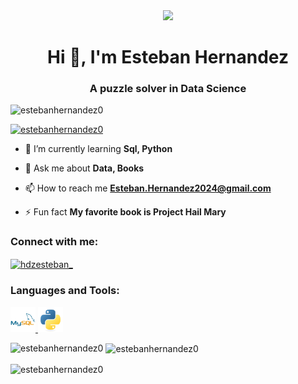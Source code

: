 <div id="header" align="center">
  <img src="https://media.giphy.com/media/xTiIzJSKB4l7xTouE8/giphy.gif" width="100"/>
</div>




<h1 align="center">Hi 👋, I'm Esteban Hernandez</h1>
<h3 align="center">A puzzle solver in Data Science</h3>


<p align="left"> <img src="https://komarev.com/ghpvc/?username=estebanhernandez0&label=Profile%20views&color=0e75b6&style=flat" alt="estebanhernandez0" /> </p>

<p align="left"> <a href="https://github.com/ryo-ma/github-profile-trophy"><img src="https://github-profile-trophy.vercel.app/?username=estebanhernandez0" alt="estebanhernandez0" /></a> </p>

- 🌱 I’m currently learning **Sql, Python**

- 💬 Ask me about **Data, Books**

- 📫 How to reach me **Esteban.Hernandez2024@gmail.com**

- ⚡ Fun fact **My favorite book is Project Hail Mary**

<h3 align="left">Connect with me:</h3>
<p align="left">
<a href="https://instagram.com/hdzesteban_" target="blank"><img align="center" src="https://raw.githubusercontent.com/rahuldkjain/github-profile-readme-generator/master/src/images/icons/Social/instagram.svg" alt="hdzesteban_" height="30" width="40" /></a>
</p>

<h3 align="left">Languages and Tools:</h3>
<p align="left"> <a href="https://www.mysql.com/" target="_blank" rel="noreferrer"> <img src="https://raw.githubusercontent.com/devicons/devicon/master/icons/mysql/mysql-original-wordmark.svg" alt="mysql" width="40" height="40"/> </a> <a href="https://www.python.org" target="_blank" rel="noreferrer"> <img src="https://raw.githubusercontent.com/devicons/devicon/master/icons/python/python-original.svg" alt="python" width="40" height="40"/> </a> </p>

<p><img align="left" src="https://github-readme-stats.vercel.app/api/top-langs?username=estebanhernandez0&show_icons=true&locale=en&layout=compact" alt="estebanhernandez0" /></p>

<p>&nbsp;<img align="center" src="https://github-readme-stats.vercel.app/api?username=estebanhernandez0&show_icons=true&locale=en" alt="estebanhernandez0" /></p>

<p><img align="center" src="https://github-readme-streak-stats.herokuapp.com/?user=estebanhernandez0&" alt="estebanhernandez0" /></p>

